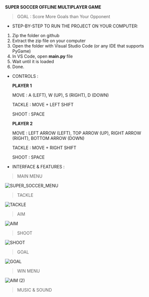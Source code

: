**SUPER SOCCER OFFLINE MULTIPLAYER GAME**

> GOAL : Score More Goals than Your Opponent

- STEP-BY-STEP TO RUN THE PROJECT ON YOUR COMPUTER:
1. Zip the folder on github
2. Extract the zip file on your computer
3. Open the folder with Visual Studio Code (or any IDE that supports PyGame)
4. In VS Code, open **main.py** file
5. Wait until it is loaded
6. Done.


- CONTROLS :

    **PLAYER 1**

    MOVE : A (LEFT), W (UP), S (RIGHT), D (DOWN)

    TACKLE : MOVE + LEFT SHIFT

    SHOOT : SPACE

    **PLAYER 2**

    MOVE : LEFT ARROW (LEFT), TOP ARROW (UP), RIGHT ARROW (RIGHT), BOTTOM ARROW (DOWN)

    TACKLE : MOVE + RIGHT SHIFT

    SHOOT : SPACE

- INTERFACE & FEATURES :

>MAIN MENU

![SUPER_SOCCER_MENU](https://user-images.githubusercontent.com/77273824/165157821-444822bf-fa56-441a-b5c7-811bbf96ed28.gif)

>TACKLE

![TACKLE](https://user-images.githubusercontent.com/77273824/165160863-35060889-c1de-4830-a6bf-93d961288f3e.gif)

>AIM

![AIM](https://user-images.githubusercontent.com/77273824/165160891-eaca8df6-5d15-4f5d-8862-a4a9c992a5e6.gif)

>SHOOT

![SHOOT](https://user-images.githubusercontent.com/77273824/165160913-709ad21f-9aab-499c-b504-5525624a9792.gif)

>GOAL

![GOAL](https://user-images.githubusercontent.com/77273824/165160928-522c6482-5520-49bc-a554-facd67d2b797.gif)

>WIN MENU

![AIM (2)](https://user-images.githubusercontent.com/77273824/165160947-fd5b1687-53e3-4470-ab61-6470f3e524c3.gif)

>MUSIC & SOUND
